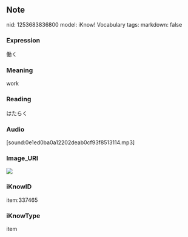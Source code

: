 ## Note
nid: 1253683836800
model: iKnow! Vocabulary
tags: 
markdown: false

### Expression
働く

### Meaning
work

### Reading
はたらく

### Audio
[sound:0e1ed0ba0a12202deab0cf93f8513114.mp3]

### Image_URI
<img src="cb073d28071053b1caad60a422e310c0.jpg">

### iKnowID
item:337465

### iKnowType
item
